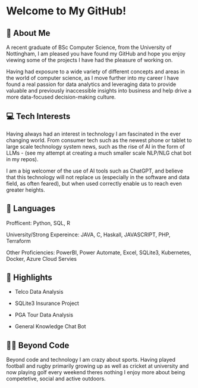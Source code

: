 # Welcome to My GitHub!

## 👋 About Me

A recent graduate of BSc Computer Science, from the University of Nottingham, I am pleased you have found my GitHub and hope you enjoy viewing some of the projects I have had the pleasure of working on.

Having had exposure to a wide variety of different concepts and areas in the world of computer science, as I move further into my career I have found a real passion for data analytics and leveraging data to provide valuable and previously inaccessible insights into business and help drive a more data-focused decision-making culture.

## 💻 Tech Interests

Having always had an interest in technology I am fascinated in the ever changing world. From consumer tech such as the newest phone or tablet to large scale technology system news, such as the rise of AI in the form of LLMs - (see my attempt at creating a much smaller scale NLP/NLG chat bot in my repos).

I am a big welcomer of the use of AI tools such as ChatGPT, and believe that this technology will not replace us (especially in the software and data field, as often feared), but when used correctly enable us to reach even greater heights.

## 📜 Languages

Profficent: Python, SQL, R

University/Strong Expereince: JAVA, C, Haskall, JAVASCRIPT, PHP, Terraform

Other Proficiencies: PowerBI, Power Automate, Excel, SQLite3, Kubernetes, Docker, Azure Cloud Servies


## 🚀 Highlights
- Telco Data Analysis

- SQLite3 Insurance Project

- PGA Tour Data Analysis

- General Knowledge Chat Bot

## 🏌️‍♂️ Beyond Code

Beyond code and technology I am crazy about sports. Having played football and rugby primarily growing up as well as cricket at university and now playing golf every weekend theres nothing I enjoy more about being competetive, social and active outdoors.

